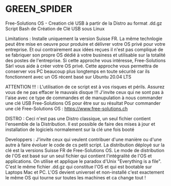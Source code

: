 # GREEN_SPIDER
Free-Solutions OS - Creation clé USB à partir de la Distro au format .dd.gz
Script Bash de Création de Clé USB sous Linux

Limitations : Installe uniquement la version Suisse FR. La même technlogie peut être mise en oeuvre pour produire et délivrer votre OS privé pour votre entreprise. Et oui contrairement aux idées reçues il n'est pas compliqué de se fabriquer son propre OS dédié à votre business et utilisable sur la totalité des postes de l'entreprise. Si cette approche vous intéresse, Free-Solutions Sàrl vous aide à créer votre OS privé. Cette approche vous permettra de conserver vos PC beaucoup plus longtemps en toute sécurité car ils fonctionnent avec un OS récent basé sur Ubuntu 20.04 LTS

ATTENTION !!! : L'utilisation de ce script est à vos risques et périls. Assurez vous de ne pas effacer le mauvais disque !!!
J'invite ceux qui ne sont pas à l'aise avec ce type de commandes et de manupulation à nous commander une clé USB Free-Solutions OS pour être sur su résultat
Pour commander une clé Free-Solutions OS : https://www.free-solutions.ch

DISTRO : Ceci n'est pas une Distro classique, un seul fichier contient l'ensemble de la Distribution. Il est possible de faire des mises à jour et installation de logiciels normalement sur la clé une fois booté

Developpers : J'invite ceux qui veulent contribuer d'une manière ou d'une autre à faire évoluer le code de cs petit script. La distribution déployé sur la clé est la versions Suisse FR de Free-Solutions OS. Le mode de distribution de l'OS est basé sur un seul fichier qui contient l'intégralité de l'OS et applications.
On utilise et applique le paradox d'Unix "Everything is a file". C'est le même fichier .dd.gz qui constitue l'OS et qui est bootable sur Laptops Mac et PC. L'OS devient universel et non-installé c'est exactement le même OS qui tourne sur toutes les machines et ca change tout !
